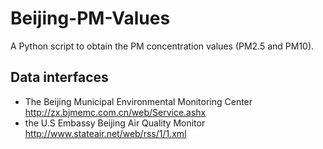 # Beijing-PM-Values
A Python script to obtain the PM concentration values (PM2.5 and PM10).
## Data interfaces
* The Beijing Municipal Environmental Monitoring Center 
http://zx.bjmemc.com.cn/web/Service.ashx
* the U.S Embassy Beijing Air Quality Monitor 
http://www.stateair.net/web/rss/1/1.xml
